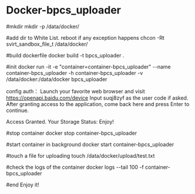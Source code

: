 # Docker-bpcs_uploader

#mkdir 
mkdir -p /data/docker/

#add dir to White List. reboot if any exception happens
chcon -Rt svirt_sandbox_file_t /data/docker/



#build dockerfile
docker build -t bpcs_uploader .

#init
docker run -it -e "container=container-bpcs_uploader" --name container-bpcs_uploader -h container-bpcs_uploader -v /data/docker:/data/docker bpcs_uploader

config auth：
Launch your favorite web browser and visit https://openapi.baidu.com/device
Input suqj8zyf as the user code if asked.
After granting access to the application, come back here and press Enter to continue.

Access Granted. Your Storage Status: 
Enjoy!

#stop container
docker stop container-bpcs_uploader

#start container in background
docker start container-bpcs_uploader

#touch a file for uploading
touch /data/docker/upload/test.txt

#check the logs of the container
docker logs --tail 100 -f container-bpcs_uploader

#end
Enjoy it!
